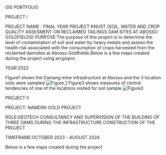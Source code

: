 GIS PORTFOLIO

PROJECT I

PROJECT NAME : FINAL YEAR PROJECT KNUST (SOIL, WATER AND CROP QUALITY ASSESMENT ON RECLAIMED TAILINGS DAM SITES AT ABOSSO GOLDFIELDS)
PURPOSE:The purpose of this project is to determine the level of contamination of soil and water by heavy metals and assess the health risk associated with the consumption of crops harvested from the reclaimed 
damsites at Abosso Goldfields.Below is a few maps created during the project using arcgispro

YEAR:2022

FIgure1 shows the Damang mine infrastructure at Abosso and the 3 location soils were sampled
![Figure_1](https://github.com/user-attachments/assets/90d414ab-7680-4d65-8184-d8c22a8f003f)
Figure3 shows measures of central tendencies of one of the locations visited for soil sample
![Figure3](https://github.com/user-attachments/assets/67959229-c878-41d9-bb99-2de750fb4eea)


PROJECT II

PROJECT: NAMDINI GOLD PROJECT

ROLE:GEOTECH CONSULTANCY AND SUPERVISION OF THE BUILDING OF THREE DAMS DURING THE INFRASTRUCTURE CONSTRUCTION OF THE PROJECT

TIMEFRAME:OCTOBER 2023 - AUGUST 2024


Below is a few maps created during the project
